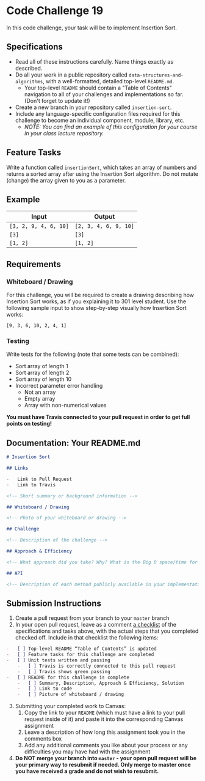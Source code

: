 # Code Challenge 19

In this code challenge, your task will be to implement Insertion Sort.

## Specifications

-   Read all of these instructions carefully. Name things exactly as described.
-   Do all your work in a public repository called `data-structures-and-algorithms`, with a well-formatted, detailed top-level `README.md`.
    -   Your top-level `README` should contain a "Table of Contents" navigation to all of your challenges and implementations so far. (Don't forget to update it!)
-   Create a new branch in your repository called `insertion-sort`.
-   Include any language-specific configuration files required for this challenge to become an individual component, module, library, etc.
    -   _NOTE: You can find an example of this configuration for your course in your class lecture repository._

## Feature Tasks

Write a function called `insertionSort`, which takes an array of numbers and returns a sorted array after using the Insertion Sort algorithm. Do not mutate (change) the array given to you as a parameter.

## Example

| Input                 | Output                |
| --------------------- | --------------------- |
| `[3, 2, 9, 4, 6, 10]` | `[2, 3, 4, 6, 9, 10]` |
| `[3]`                 | `[3]`                 |
| `[1, 2]`              | `[1, 2]`              |

## Requirements

### Whiteboard / Drawing

For this challenge, you will be required to create a drawing describing how Insertion Sort works, as if you explaining it to 301 level student. Use the following sample input to show step-by-step visually how Insertion Sort works:

`[9, 3, 6, 10, 2, 4, 1]`

### Testing

Write tests for the following (note that some tests can be combined):

-   Sort array of length 1
-   Sort array of length 2
-   Sort array of length 10
-   Incorrect parameter error handling
    -   Not an array
    -   Empty array
    -   Array with non-numerical values

**You must have Travis connected to your pull request in order to get full points on testing!**

## Documentation: Your README.md

```markdown
# Insertion Sort

## Links

-   Link to Pull Request
-   Link to Travis

<!-- Short summary or background information -->

## Whiteboard / Drawing

<!-- Photo of your whiteboard or drawing -->

## Challenge

<!-- Description of the challenge -->

## Approach & Efficiency

<!-- What approach did you take? Why? What is the Big O space/time for this approach? -->

## API

<!-- Description of each method publicly available in your implementation -->
```

## Submission Instructions

1. Create a pull request from your branch to your `master` branch
2. In your open pull request, leave as a comment [a checklist](https://github.com/blog/1825-task-lists-in-all-markdown-documents) of the specifications and tasks above, with the actual steps that you completed checked off. Include in that checklist the following items:

```markdown
-   [ ] Top-level README “Table of Contents” is updated
-   [ ] Feature tasks for this challenge are completed
-   [ ] Unit tests written and passing
    -   [ ] Travis is correctly connected to this pull request
    -   [ ] Travis shows green passing
-   [ ] README for this challenge is complete
    -   [ ] Summary, Description, Approach & Efficiency, Solution
    -   [ ] Link to code
    -   [ ] Picture of whiteboard / drawing
```

3. Submitting your completed work to Canvas:
    1. Copy the link to your `README` (which must have a link to your pull request inside of it) and paste it into the corresponding Canvas assignment
    1. Leave a description of how long this assignment took you in the comments box
    1. Add any additional comments you like about your process or any difficulties you may have had with the assignment
4. **Do NOT merge your branch into `master` - your open pull request will be your primary way to resubmit if needed. Only merge to master once you have received a grade and do not wish to resubmit.**

